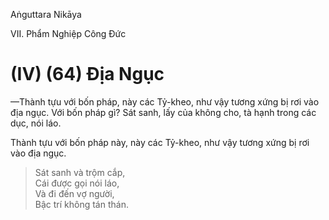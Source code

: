 Aṅguttara Nikāya

VII. Phẩm Nghiệp Công Ðức

# (IV) (64) Ðịa Ngục

—Thành tựu với bốn pháp, này các Tỷ-kheo, như vậy tương xứng bị rơi vào địa ngục. Với bốn pháp gì? Sát sanh, lấy của không cho, tà hạnh trong các dục, nói láo.

Thành tựu với bốn pháp này, này các Tỷ-kheo, như vậy tương xứng bị rơi vào địa ngục.

> Sát sanh và trộm cắp,  
> Cái được gọi nói láo,  
> Và đi đến vợ người,  
> Bậc trí không tán thán.

